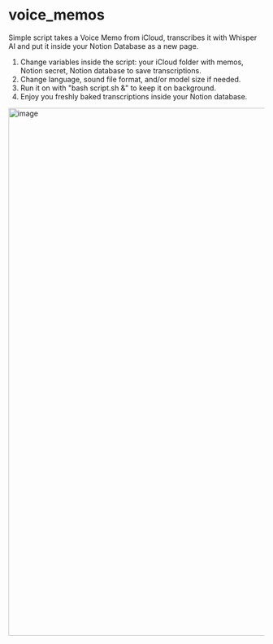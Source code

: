 # voice_memos
Simple script takes a Voice Memo from iCloud, transcribes it with Whisper AI and put it inside your Notion Database as a new page.

1) Change variables inside the script: your iCloud folder with memos, Notion secret, Notion database to save transcriptions.
2) Change language, sound file format, and/or model size if needed.
3) Run it on with "bash script.sh &" to keep it on background.
5) Enjoy you freshly baked transcriptions inside your Notion database.
<img width="1037" alt="image" src="https://github.com/rexolion/voice_memos/assets/20303265/b13f4bf2-b308-40d3-837e-526114e8fa84">
